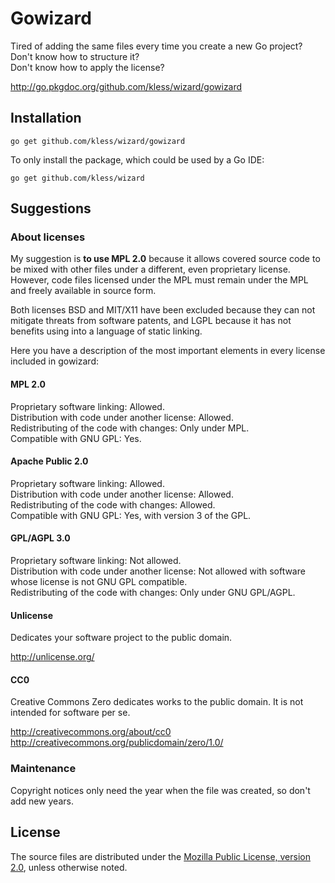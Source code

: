 Gowizard
========

Tired of adding the same files every time you create a new Go project?  
Don't know how to structure it?  
Don't know how to apply the license?

http://go.pkgdoc.org/github.com/kless/wizard/gowizard

## Installation

	go get github.com/kless/wizard/gowizard

To only install the package, which could be used by a Go IDE:

	go get github.com/kless/wizard


## Suggestions

### About licenses

My suggestion is **to use MPL 2.0** because it allows covered source code to be
mixed with other files under a different, even proprietary license. However,
code files licensed under the MPL must remain under the MPL and freely available
in source form.

Both licenses BSD and MIT/X11 have been excluded because they can not mitigate
threats from software patents, and LGPL because it has not benefits using into a
language of static linking.

Here you have a description of the most important elements in every license
included in gowizard:

#### MPL 2.0

Proprietary software linking: Allowed.  
Distribution with code under another license: Allowed.  
Redistributing of the code with changes: Only under MPL.  
Compatible with GNU GPL: Yes.

#### Apache Public 2.0

Proprietary software linking: Allowed.  
Distribution with code under another license: Allowed.  
Redistributing of the code with changes: Allowed.  
Compatible with GNU GPL: Yes, with version 3 of the GPL.

#### GPL/AGPL 3.0

Proprietary software linking: Not allowed.  
Distribution with code under another license: Not allowed with software whose
license is not GNU GPL compatible.  
Redistributing of the code with changes: Only under GNU GPL/AGPL.

#### Unlicense

Dedicates your software project to the public domain.

http://unlicense.org/

#### CC0

Creative Commons Zero dedicates works to the public domain. It is not intended
for software per se.

http://creativecommons.org/about/cc0  
http://creativecommons.org/publicdomain/zero/1.0/

### Maintenance

Copyright notices only need the year when the file was created, so don't add new
years.


## License

The source files are distributed under the [Mozilla Public License, version 2.0](http://mozilla.org/MPL/2.0/),
unless otherwise noted.

